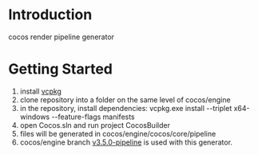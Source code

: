 # Introduction
cocos render pipeline generator

# Getting Started
1.	install [vcpkg](https://github.com/Microsoft/vcpkg)
2.  clone repository into a folder on the same level of cocos/engine
3.	in the repository, install dependencies: vcpkg.exe install --triplet x64-windows --feature-flags manifests
4.  open Cocos.sln and run project CocosBuilder
5.  files will be generated in cocos/engine/cocos/core/pipeline
6.  cocos/engine branch [v3.5.0-pipeline](https://github.com/star-e/engine/tree/v3.5.0-pipeline) is used with this generator.
